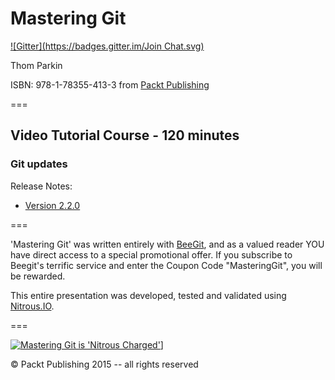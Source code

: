 Mastering Git
=============
[![Gitter](https://badges.gitter.im/Join Chat.svg)](https://gitter.im/ParkinT/mastering_git?utm_source=badge&utm_medium=badge&utm_campaign=pr-badge&utm_content=badge)

Thom Parkin

ISBN: 978-1-78355-413-3 from [Packt Publishing](http://www.packtpub.com/)


===

## Video Tutorial Course - 120 minutes

### Git updates

Release Notes:

 - [Version 2.2.0](https://raw.githubusercontent.com/git/git/master/Documentation/RelNotes/2.2.0.txt)



===

'Mastering Git' was written entirely with [BeeGit](http://www.beegit.com), and as a valued reader YOU have direct access to a special promotional offer.
If you subscribe to Beegit's terrific service and enter the Coupon Code "MasteringGit", you will be rewarded.

This entire presentation was developed, tested and validated using [Nitrous.IO](http://goo.gl/40W3l).

===

[![Mastering Git is 'Nitrous Charged'](https://gist.githubusercontent.com/ParkinT/22e59e6b450d4694431a/raw/d2bde10f78da6fd5b438f0cb726b09f527d48bbf/NitrousCharged.png)](https://www.nitrous.io/hack_button?source=embed&runtime=go&repo=ParkinT%2mastering_git.git)]

&copy; Packt Publishing 2015 -- all rights reserved
